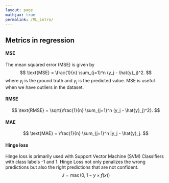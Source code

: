 ```yaml
---
layout: page
mathjax: true
permalink: /ML_intro/
---
```


## Metrics in regression

#### MSE
The mean squared error (MSE) is given by
$$
    \text{MSE} = \frac{1}{n} \sum_{j=1}^n (y_j - \hat{y}_j)^2.
$$
where $y_j$ is the ground truth and $y_j$ is the predicted value. MSE is useful when we have outliers in the dataset. 

#### RMSE
$$
    \text{RMSE} = \sqrt{\frac{1}{n} \sum_{j=1}^n (y_j - \hat{y}_j)^2}.
$$

#### MAE
$$
    \text{MAE} = \frac{1}{n} \sum_{j=1}^n |y_j - \hat{y}_j.
$$

#### Hinge loss
Hinge loss is primarily used with Support Vector Machine (SVM) Classifiers with class labels -1 and 1. Hinge Loss not only penalizes the wrong predictions but also the right predictions that are not confident.
$$ 
    J = \max(0,1-y\times f(x))
$$
